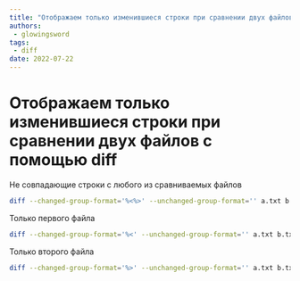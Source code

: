 ```yaml
---
title: "Отображаем только изменившиеся строки при сравнении двух файлов с помощью diff"
authors: 
 - glowingsword
tags:
 - diff
date: 2022-07-22
---
```


# Отображаем только изменившиеся строки при сравнении двух файлов с помощью diff

Не совпадающие строки с любого из сравниваемых файлов

```bash
diff --changed-group-format='%<%>' --unchanged-group-format='' a.txt b.txt 
```

Только первого файла

```bash
diff --changed-group-format='%<' --unchanged-group-format='' a.txt b.txt 
```

Только второго файла

```bash
diff --changed-group-format='%>' --unchanged-group-format='' a.txt b.txt
```